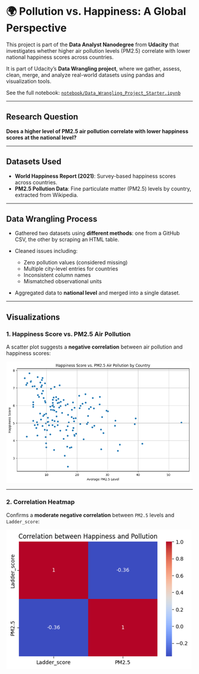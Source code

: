 # 🌍 Pollution vs. Happiness: A Global Perspective

This project is part of the **Data Analyst Nanodegree** from **Udacity** that investigates whether higher air pollution levels (PM2.5) correlate with lower national happiness scores across countries.

It is part of Udacity’s **Data Wrangling project**, where we gather, assess, clean, merge, and analyze real-world datasets using pandas and visualization tools.

See the full notebook: [`notebook/Data_Wrangling_Project_Starter.ipynb`](notebook/Data_Wrangling_Project_Starter.ipynb)

---

## Research Question

**Does a higher level of PM2.5 air pollution correlate with lower happiness scores at the national level?**

---

## Datasets Used

- **World Happiness Report (2021)**: Survey-based happiness scores across countries.  
- **PM2.5 Pollution Data**: Fine particulate matter (PM2.5) levels by country, extracted from Wikipedia.

---

## Data Wrangling Process

- Gathered two datasets using **different methods**: one from a GitHub CSV, the other by scraping an HTML table.
- Cleaned issues including:
  - Zero pollution values (considered missing)
  - Multiple city-level entries for countries
  - Inconsistent column names
  - Mismatched observational units

- Aggregated data to **national level** and merged into a single dataset.

---

## Visualizations

### 1. Happiness Score vs. PM2.5 Air Pollution

A scatter plot suggests a **negative correlation** between air pollution and happiness scores:

<img src="images/scatter_happiness_pm25.png" width="500"/>

---

### 2. Correlation Heatmap

Confirms a **moderate negative correlation** between `PM2.5` levels and `Ladder_score`:

<img src="images/heatmap_corr.png" width="500"/>

